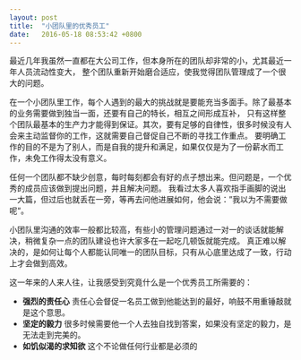 ```yaml
---
layout: post
title:  "小团队里的优秀员工"
date:   2016-05-18 08:53:42 +0800
---
```


最近几年我虽然一直都在大公司工作，但本身所在的团队却非常的小，尤其最近一年人员流动性变大，
整个团队重新开始磨合适应，使我觉得团队管理成了一个很大的问题。

在一个小团队里工作，每个人遇到的最大的挑战就是要能充当多面手。除了最基本的业务需要做到独当一面，还要有自己的特长，相互之间形成互补，
只有这样整个团队最基本的生产力才能得到保证。其次，要有足够的自律性，很多时候没有人会来主动监督你的工作，这就需要自己督促自己不断的寻找工作重点。
要明确工作的目的不是为了别人，而是自我的提升和满足，如果仅仅是为了一份薪水而工作，未免工作得太没有意义。

任何一个团队都不缺少创意，每时每刻都会有好的点子想出来。但问题是，一个优秀的成员应该做到提出问题，并且解决问题。
我看过太多人喜欢指手画脚的说出一大篇，但过后也就丢在一旁，等再去问他进展如何，他会说：”我以为不需要做呢“。

小团队里沟通的效率一般都比较高，有些小的管理问题通过一对一的谈话就能解决，稍微复杂一点的团队建设也许大家多在一起吃几顿饭就能完成。
真正难以解决的，是如何让每个人都能认同唯一的团队目标，只有从心底里达成了一致，行动上才会做到高效。

这一年来的人来人往，让我感受到究竟什么是一个优秀员工所需要的：

* __强烈的责任心__ 责任心会督促一名员工做到他能达到的最好，响鼓不用重锤敲就是这个意思。
* __坚定的毅力__ 很多时候需要他一个人去独自找到答案，如果没有坚定的毅力，是无法走到完美的。
* __如饥似渴的求知欲__ 这个不论做任何行业都是必须的
